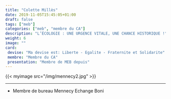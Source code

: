 ```yaml
---
title: "Colette Millès"
date: 2019-11-05T15:45:05+01:00
draft: false
tags: ["meb"]
categories: ["meb", "membre du CA"]
description: "L’ÉCOLOGIE : UNE URGENCE VITALE, UNE CHANCE HISTORIQUE !"
weight: 6
image: ""
card:
 devise: "Ma devise est: Liberte - Egalite - Fraternite et Solidarite"
 membre: "Membre du CA"
 presentation: "Membre de MEB depuis"
---
```


{{< myimage src="/img/mennecy2.jpg" >}}
*** 
  * Membre de bureau  Mennecy Echange Boni
  
 

